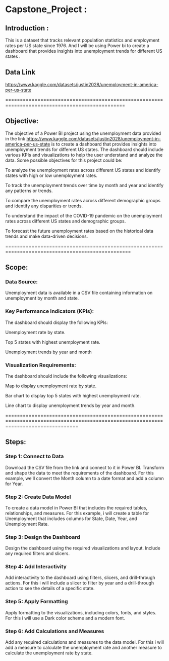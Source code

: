 # Capstone_Project :

## Introduction :
This is a dataset that tracks relevant population statistics and employment rates per US state since 1976. And I will be using Power bi to create a dashboard that provides insights into unemployment trends for different US states .

## Data Link 

https://www.kaggle.com/datasets/justin2028/unemployment-in-america-per-us-state 

===============================================================================================

## Objective:

The objective of a Power BI project using the unemployment data provided in the link https://www.kaggle.com/datasets/justin2028/unemployment-in-america-per-us-state is  to create a dashboard that provides insights into unemployment trends for different US states. The dashboard should include various KPIs and visualizations to help the user understand and analyze the data. Some possible objectives for this project could be:

To analyze the unemployment rates across different US states and identify states with high or low unemployment rates.

To track the unemployment trends over time by month and year and identify any patterns or trends.

To compare the unemployment rates across different demographic groups and identify any disparities or trends.

To understand the impact of the COVID-19 pandemic on the unemployment rates across different US states and demographic groups.

To forecast the future unemployment rates based on the historical data trends and make data-driven decisions.

=================================================================================================
## Scope:

### Data Source:
Unemployment data is available in a CSV file containing information on unemployment by month and state.

### Key Performance Indicators (KPIs): 
The dashboard should display the following KPIs:

Unemployment rate by state.

Top 5 states with highest unemployment rate.

Unemployment trends by year and month

### Visualization Requirements:
The dashboard should include the following visualizations:

Map to display unemployment rate by state.

Bar chart to display top 5 states with highest unemployment rate.

Line chart to display unemployment trends by year and month.

=====================================================================================================================================

## Steps:
### Step 1: Connect to Data

Download the CSV file from the link and connect to it in Power BI. Transform and shape the data to meet the requirements of the dashboard. For this example, we'll convert the Month column to a date format and add a column for Year.

### Step 2: Create Data Model

To create a data model in Power BI that includes the required tables, relationships, and measures. For this example, i will create a table for Unemployment that includes columns for State, Date, Year, and Unemployment Rate.

### Step 3: Design the Dashboard

Design the dashboard using the required visualizations and layout. Include any required filters and slicers. 

### Step 4: Add Interactivity

Add interactivity to the dashboard using filters, slicers, and drill-through actions. For this i will include a slicer to filter by year and a drill-through action to see the details of a specific state.

### Step 5: Apply Formatting

Apply formatting to the visualizations, including colors, fonts, and styles. For this i will use a Dark color scheme and a modern font.

### Step 6: Add Calculations and Measures

Add any required calculations and measures to the data model. For this i will add a measure to calculate the unemployment rate and another measure to calculate the unemployment rate by state.


